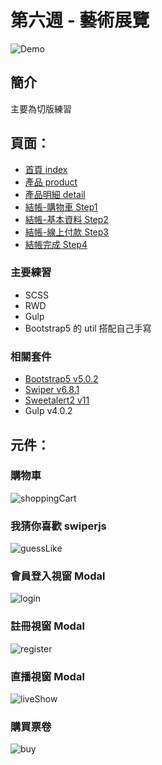 # 第六週 - 藝術展覽

![Demo](https://i.imgur.com/itZyIpf.jpg)


## 簡介
主要為切版練習
## 頁面：
- [首頁 index](https://haroldzhen.github.io/front-design-course-week6/)
- [產品 product](https://haroldzhen.github.io/front-design-course-week6/product.html)
- [產品明細 detail](https://haroldzhen.github.io/front-design-course-week6/detail.html)
- [結帳-購物車 Step1](https://haroldzhen.github.io/front-design-course-week6/checkout-1.html)
- [結帳-基本資料 Step2](https://haroldzhen.github.io/front-design-course-week6/checkout-2.html)
- [結帳-線上付款 Step3](https://haroldzhen.github.io/front-design-course-week6/checkout-3.html)
- [結帳完成 Step4](https://haroldzhen.github.io/front-design-course-week6/checkout-4.html)


### 主要練習
+ SCSS
+ RWD
+ Gulp
+ Bootstrap5 的 util 搭配自己手寫

### 相關套件
- [Bootstrap5 v5.0.2](https://getbootstrap.com/)
- [Swiper v6.8.1](https://swiperjs.com/)
- [Sweetalert2 v11](https://sweetalert2.github.io/)
- Gulp v4.0.2

## 元件：
### 購物車
![shoppingCart](https://i.imgur.com/gGzeXAv.jpg)
### 我猜你喜歡 swiperjs
![guessLike](https://i.imgur.com/La6DWA9.jpg)
### 會員登入視窗 Modal
![login](https://i.imgur.com/BjtdK9Q.jpg)
### 註冊視窗 Modal
![register](https://i.imgur.com/NXN1pha.jpg)
### 直播視窗 Modal
![liveShow](https://i.imgur.com/QHfwCkF.jpg)
### 購買票卷
![buy](https://i.imgur.com/1cKzztV.jpg)

